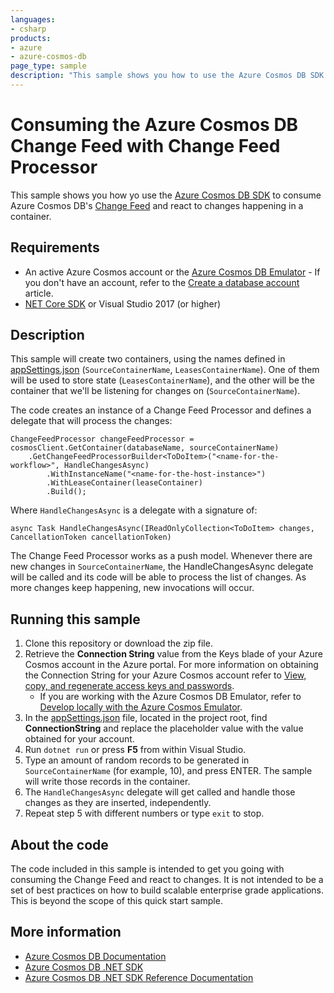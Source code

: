 ```yaml
---
languages:
- csharp
products:
- azure
- azure-cosmos-db
page_type: sample
description: "This sample shows you how to use the Azure Cosmos DB SDK to react to changes happening in the Azure Cosmos DB service."
---
```



# Consuming the Azure Cosmos DB Change Feed with Change Feed Processor
This sample shows you how yo use the [Azure Cosmos DB SDK](https://github.com/Azure/azure-cosmos-dotnet-v3) to consume Azure Cosmos DB's [Change Feed](https://docs.microsoft.com/azure/cosmos-db/change-feed) and react to changes happening in a container.

## Requirements

- An active Azure Cosmos account or the [Azure Cosmos DB Emulator](https://docs.microsoft.com/azure/cosmos-db/local-emulator) - If you don't have an account, refer to the [Create a database account](https://docs.microsoft.com/en-us/azure/cosmos-db/create-sql-api-dotnet#create-an-azure-cosmos-db-account) article.
- [NET Core SDK](https://dotnet.microsoft.com/download) or Visual Studio 2017 (or higher)

## Description

This sample will create two containers, using the names defined in [appSettings.json](./src/appSettings.json) (`SourceContainerName`, `LeasesContainerName`). One of them will be used to store state (`LeasesContainerName`), and the other will be the container that we'll be listening for changes on (`SourceContainerName`).

The code creates an instance of a Change Feed Processor and defines a delegate that will process the changes:

    ChangeFeedProcessor changeFeedProcessor = cosmosClient.GetContainer(databaseName, sourceContainerName)
        .GetChangeFeedProcessorBuilder<ToDoItem>("<name-for-the-workflow>", HandleChangesAsync)
            .WithInstanceName("<name-for-the-host-instance>")
            .WithLeaseContainer(leaseContainer)
            .Build();

Where `HandleChangesAsync` is a delegate with a signature of:

    async Task HandleChangesAsync(IReadOnlyCollection<ToDoItem> changes, CancellationToken cancellationToken)

The Change Feed Processor works as a push model. Whenever there are new changes in `SourceContainerName`, the HandleChangesAsync delegate will be called and its code will be able to process the list of changes. As more changes keep happening, new invocations will occur.

## Running this sample

1. Clone this repository or download the zip file.
2. Retrieve the **Connection String** value from the Keys blade of your Azure Cosmos account in the Azure portal. For more information on obtaining the Connection String for your Azure Cosmos account refer to [View, copy, and regenerate access keys and passwords](https://docs.microsoft.com/azure/cosmos-db/secure-access-to-data#master-keys).
    * If you are working with the Azure Cosmos DB Emulator, refer to [Develop locally with the Azure Cosmos Emulator](https://docs.microsoft.com/azure/cosmos-db/local-emulator#authenticating-requests).
3. In the [appSettings.json](./src/appSettings.json) file, located in the project root, find **ConnectionString** and replace the placeholder value with the value obtained for your account.
4. Run `dotnet run` or press **F5** from within Visual Studio.
5. Type an amount of random records to be generated in `SourceContainerName` (for example, 10), and press ENTER. The sample will write those records in the container.
6. The `HandleChangesAsync` delegate will get called and handle those changes as they are inserted, independently.
7. Repeat step 5 with different numbers or type `exit` to stop.

## About the code
The code included in this sample is intended to get you going with consuming the Change Feed and react to changes. It is not intended to be a set of best practices on how to build scalable enterprise grade applications. This is beyond the scope of this quick start sample. 

## More information

- [Azure Cosmos DB Documentation](https://docs.microsoft.com/azure/cosmos-db)
- [Azure Cosmos DB .NET SDK](https://docs.microsoft.com/azure/cosmos-db/sql-api-sdk-dotnet)
- [Azure Cosmos DB .NET SDK Reference Documentation](https://docs.microsoft.com/dotnet/api/overview/azure/cosmosdb?view=azure-dotnet)
